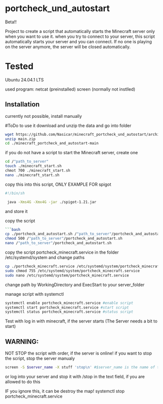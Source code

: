 # portcheck_und_autostart

Beta!!

Project to create a script that automatically starts the Minecraft server only when you want to use it. when you try to connect to your server, this script automatically starts your server and you can connect. If no one is playing on the server anymore, the server will be closed automatically.

# Tested 
Ubuntu 24.04.1 LTS

used program:
netcat (preinstalled)
screen (normally not instlled)

## Installation

currently not possible, install manually

#ToDo to use it download and unzip the data and go into folder 
```bash
wget https://github.com/Nasicar/minecraft_portcheck_und_autostart/archive/refs/heads/main.zip 
unzip main.zip 
cd ./minecraft_portcheck_and_autostart-main
```

if you do not have a script to start the Minecraft server, create one 
```bash
cd /"path_to_server" 
touch ./minecraft_start.sh 
chmot 700 ./minecraft_start.sh 
nano ./minecraft_start.sh  
```
copy this into this script, ONLY EXAMPLE FOR spigot
```bash
#!/bin/sh

 java -Xms4G -Xmx4G -jar ./spigot-1.21.jar 
```
and store it


copy the script 
```bashportcheck_and_autostart.sh in your minecraft_server folder, make it executable and change the config part 
```bash
cp ./portcheck_and_autostart.sh /"path_to_server"/portcheck_and_autostart.sh 
chmod 500 /"path_to_server"/portcheck_and_autostart.sh 
nano /"path_to_server"/portcheck_and_autostart.sh
```
copy the script portcheck_minecraft.service in the folder /etc/systemd/system and change paths 
```bash
cp ./portcheck_minecraft.service /etc/systemd/system/portcheck_minecraft.service 
sudo chmod 755 /etc/systemd/system/portcheck_minecraft.service
sudo nano /etc/systemd/system/portcheck_minecraft.service  
```
change path by WorkingDirectory and ExecStart to your server_folder

manage script with systemctl 
```bash
systemctl enable portcheck_minecraft.service #enable script 
systemctl start portcheck_minecraft.service #start script 
systemctl status portcheck_minecraft.service #status script
```

Test with log in with minecraft, if the server starts (The Server needs a bit to start)

## WARNING: 
NOT STOP the script with order, if the server is online! if you want to stop the script, stop the server manualy 
```bash
screen -S $server_name -X stuff 'stop\n' #$server_name is the name of the configured screen name in the script portcheck_and_autostart.sh
```
 or log into your server and stop it with /stop in the text field, if you are allowed to do this

IF you ignore this, it can be destroy the map! systemctl stop portcheck_minecraft.service
